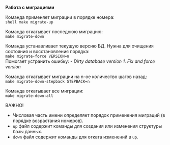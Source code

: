 **Работа с миграциями**

Команда применяет миграции в порядке номера:  
    ```shell
    make migrate-up
    ```

Команда откатывает последнюю миграцию:  
    ```make migrate-down```

Команда устанавливает текущую версию БД. Нужна для очищения состояния и восстановления порядка:  
     ```make migrate-force VERSION=n```  
Помогает устранить ошибку: - _Dirty database version 1. Fix and force version_ 

Команда откатывает миграции на n-ое количество шагов назад:  
    ```make migrate-down-stepback STEPBACK=n```

Команда откатывает все миграции:  
    ```make migrate-down-all```

ВАЖНО! 
- Числовая часть имени определяет порядок применения миграций (в порядке возрастания номеров). 
- `up` файл содержит команды для создания или изменения структуры базы данных. 
- `down` файл содержит команды для отката изменений в `up`. 
